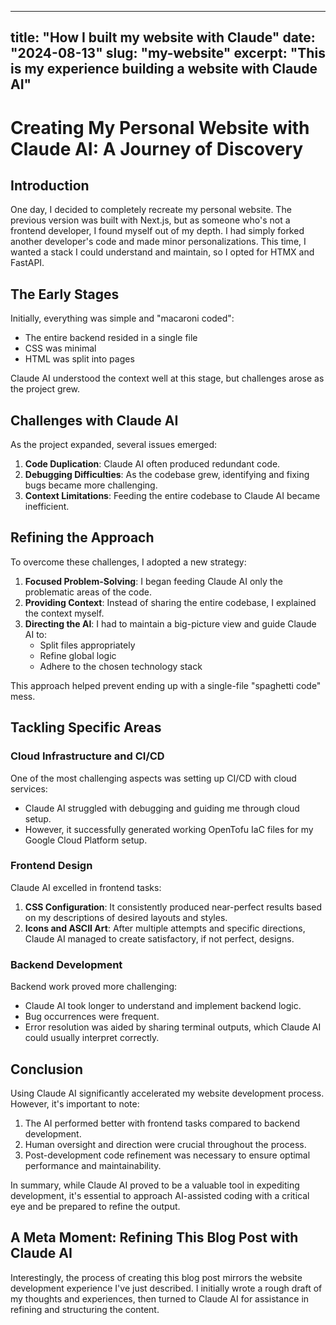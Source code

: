 
---

title: "How I built my website with Claude"
date: "2024-08-13"
slug: "my-website"
excerpt: "This is my experience building a website with Claude AI"
---

# Creating My Personal Website with Claude AI: A Journey of Discovery

## Introduction

One day, I decided to completely recreate my personal website. The previous version was built with Next.js, but as someone who's not a frontend developer, I found myself out of my depth. I had simply forked another developer's code and made minor personalizations. This time, I wanted a stack I could understand and maintain, so I opted for HTMX and FastAPI.

## The Early Stages

Initially, everything was simple and "macaroni coded":

- The entire backend resided in a single file
- CSS was minimal
- HTML was split into pages

Claude AI understood the context well at this stage, but challenges arose as the project grew.

## Challenges with Claude AI

As the project expanded, several issues emerged:

1. **Code Duplication**: Claude AI often produced redundant code.
2. **Debugging Difficulties**: As the codebase grew, identifying and fixing bugs became more challenging.
3. **Context Limitations**: Feeding the entire codebase to Claude AI became inefficient.

## Refining the Approach

To overcome these challenges, I adopted a new strategy:

1. **Focused Problem-Solving**: I began feeding Claude AI only the problematic areas of the code.
2. **Providing Context**: Instead of sharing the entire codebase, I explained the context myself.
3. **Directing the AI**: I had to maintain a big-picture view and guide Claude AI to:
   - Split files appropriately
   - Refine global logic
   - Adhere to the chosen technology stack

This approach helped prevent ending up with a single-file "spaghetti code" mess.

## Tackling Specific Areas

### Cloud Infrastructure and CI/CD

One of the most challenging aspects was setting up CI/CD with cloud services:

- Claude AI struggled with debugging and guiding me through cloud setup.
- However, it successfully generated working OpenTofu IaC files for my Google Cloud Platform setup.

### Frontend Design

Claude AI excelled in frontend tasks:

1. **CSS Configuration**: It consistently produced near-perfect results based on my descriptions of desired layouts and styles.
2. **Icons and ASCII Art**: After multiple attempts and specific directions, Claude AI managed to create satisfactory, if not perfect, designs.

### Backend Development

Backend work proved more challenging:

- Claude AI took longer to understand and implement backend logic.
- Bug occurrences were frequent.
- Error resolution was aided by sharing terminal outputs, which Claude AI could usually interpret correctly.

## Conclusion

Using Claude AI significantly accelerated my website development process. However, it's important to note:

1. The AI performed better with frontend tasks compared to backend development.
2. Human oversight and direction were crucial throughout the process.
3. Post-development code refinement was necessary to ensure optimal performance and maintainability.

In summary, while Claude AI proved to be a valuable tool in expediting development, it's essential to approach AI-assisted coding with a critical eye and be prepared to refine the output.

## A Meta Moment: Refining This Blog Post with Claude AI

Interestingly, the process of creating this blog post mirrors the website development experience I've just described. I initially wrote a rough draft of my thoughts and experiences, then turned to Claude AI for assistance in refining and structuring the content.
